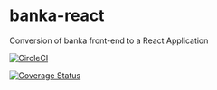 # banka-react
Conversion of banka front-end to a React Application

[![CircleCI](https://circleci.com/gh/Ukhu/banka-react.svg?style=svg)](https://circleci.com/gh/Ukhu/banka-react)

[![Coverage Status](https://coveralls.io/repos/github/Ukhu/banka-react/badge.svg?branch=develop)](https://coveralls.io/github/Ukhu/banka-react?branch=develop)